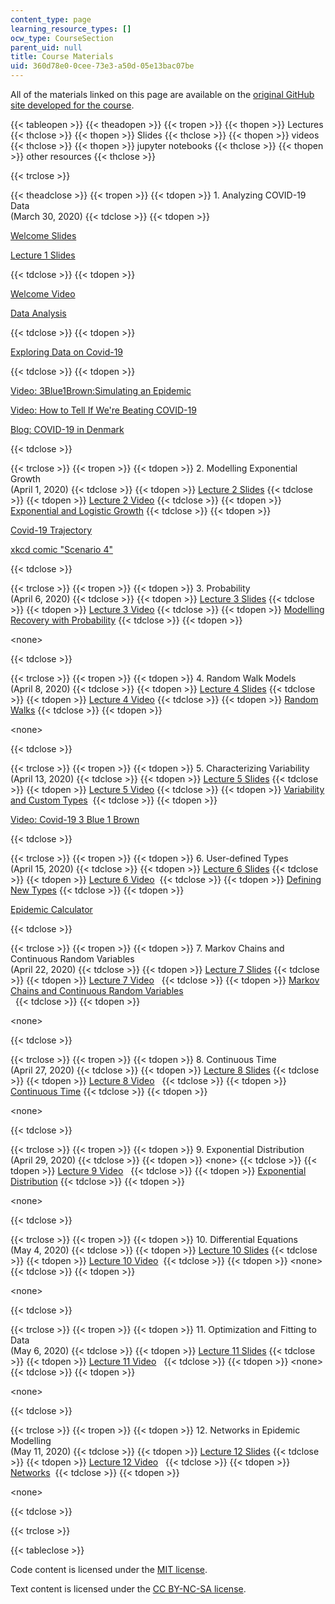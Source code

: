 ```yaml
---
content_type: page
learning_resource_types: []
ocw_type: CourseSection
parent_uid: null
title: Course Materials
uid: 360d78e0-0cee-73e3-a50d-05e13bac07be
---
```


All of the materials linked on this page are available on the [original GitHub site developed for the course](https://github.com/mitmath/6S083/blob/master/syllabus.md).

{{< tableopen >}}
{{< theadopen >}}
{{< tropen >}}
{{< thopen >}}
Lectures
{{< thclose >}}
{{< thopen >}}
Slides
{{< thclose >}}
{{< thopen >}}
videos
{{< thclose >}}
{{< thopen >}}
jupyter notebooks
{{< thclose >}}
{{< thopen >}}
other resources
{{< thclose >}}

{{< trclose >}}

{{< theadclose >}}
{{< tropen >}}
{{< tdopen >}}
1\. Analyzing COVID-19 Data  
(March 30, 2020)
{{< tdclose >}}
{{< tdopen >}}


[Welcome Slides](https://docs.google.com/presentation/d/1S8PjNJoKDOqjZM1mkhFwfLMFMzA7DOy8tOODfJxSH6Q/)

[Lecture 1 Slides](https://docs.google.com/viewer?url=https://github.com/mitmath/6S083/raw/master/lectures/01.%20Introduction%20to%20Julia.pdf)


{{< tdclose >}}
{{< tdopen >}}


[Welcome Video](https://video.odl.mit.edu/videos/25acbf684dbd4fb18caa694dc1e9cb4a/)

[Data Analysis](https://video.odl.mit.edu/videos/6fd61898f9c841bfbf79c7163a2c960d/)


{{< tdclose >}}
{{< tdopen >}}


[Exploring Data on Covid-19](https://nbviewer.jupyter.org/github/mitmath/6S083/blob/c7e60979a98ea733d144483a296687a6370a333d/lectures/live/01%20-%20Exploring%20COVID-19%20data.ipynb)


{{< tdclose >}}
{{< tdopen >}}


[Video: 3Blue1Brown:Simulating an Epidemic](https://www.youtube.com/watch?v=gxAaO2rsdIs&feature=youtu.be&t=1) 

[Video: How to Tell If We're Beating COVID-19](https://www.youtube.com/watch?v=54XLXg4fYsc)

[Blog: COVID-19 in Denmark](https://doktormike.gitlab.io/post/covid-19/)


{{< tdclose >}}

{{< trclose >}}
{{< tropen >}}
{{< tdopen >}}
2\. Modelling Exponential Growth  
(April 1, 2020)
{{< tdclose >}}
{{< tdopen >}}
[Lecture 2 Slides](https://docs.google.com/viewer?url=https://github.com/mitmath/6S083/raw/master/lectures/02.%20Introduction%20to%20modelling.pdf)
{{< tdclose >}}
{{< tdopen >}}
[Lecture 2 Video](https://mit.zoom.us/rec/play/tZcqJu2hrWk3EoCU5ASDA6JwW43rJqOs0nQb8voJmEjgBnQBNVvybrFANuBdT4BwqQyhLs2fsHc_EOcH?continueMode=true&_x_zm_rtaid=ASHU40TnQm6DiHQVTVcqtg.1586018029563.8875e6e3159640b6b791712564660e4c&_x_zm_rhtaid=946)
{{< tdclose >}}
{{< tdopen >}}
[Exponential and Logistic Growth](https://nbviewer.jupyter.org/github/mitmath/6S083/blob/master/lectures/live/02%20-%20Exponential%20and%20logistic%20growth.ipynb)
{{< tdclose >}}
{{< tdopen >}}


[Covid-19 Trajectory](https://aatishb.com/covidtrends/)

[xkcd comic "Scenario 4"](https://xkcd.com/2289/)


{{< tdclose >}}

{{< trclose >}}
{{< tropen >}}
{{< tdopen >}}
3\. Probability  
(April 6, 2020)
{{< tdclose >}}
{{< tdopen >}}
[Lecture 3 Slides](https://docs.google.com/viewer?url=https://github.com/mitmath/6S083/raw/master/lectures/03.%20Probability.pdf)
{{< tdclose >}}
{{< tdopen >}}
[Lecture 3 Video](https://mit.zoom.us/rec/share/vdNMC4yg3W9ISZXV5XvyXLQ4PYHUaaa8g3cW__UNyUrv2YVoyW8RMCvfmWE2Axxk)
{{< tdclose >}}
{{< tdopen >}}
[Modelling Recovery with Probability](https://nbviewer.jupyter.org/github/mitmath/6S083/blob/master/lectures/live/03%20-%20Modelling%20recovery%20process%20using%20probability.ipynb)
{{< tdclose >}}
{{< tdopen >}}


\<none> 


{{< tdclose >}}

{{< trclose >}}
{{< tropen >}}
{{< tdopen >}}
4\. Random Walk Models  
(April 8, 2020)
{{< tdclose >}}
{{< tdopen >}}
[Lecture 4 Slides](https://docs.google.com/viewer?url=https://github.com/mitmath/6S083/raw/master/lectures/04.%20Probability%20II%20and%20random%20walks.pdf)
{{< tdclose >}}
{{< tdopen >}}
[Lecture 4 Video](https://mit.zoom.us/rec/share/_tBoKZ7Z0UpJX6-O6kfcQrERBo3veaa8hCMa_6VZn024oOZsopE1_HE1CF0ZnpLB?startTime=1586372102000)
{{< tdclose >}}
{{< tdopen >}}
[Random Walks](https://nbviewer.jupyter.org/github/mitmath/6S083/blob/master/lectures/live/04%20-%20Random%20walks.ipynb)
{{< tdclose >}}
{{< tdopen >}}


\<none> 


{{< tdclose >}}

{{< trclose >}}
{{< tropen >}}
{{< tdopen >}}
5\. Characterizing Variability  
(April 13, 2020)
{{< tdclose >}}
{{< tdopen >}}
[Lecture 5 Slides](https://docs.google.com/viewer?url=https://github.com/mitmath/6S083/raw/master/lectures/05.%20Variability%20and%20custom%20types.pdf)
{{< tdclose >}}
{{< tdopen >}}
[Lecture 5 Video](https://mit.zoom.us/rec/share/y8x_No_QriBIXtbPs2vQc54oGK3oaaa80HUZrqVbxUz8o_RDWEGav3XoJN54wLpx) 
{{< tdclose >}}
{{< tdopen >}}
[Variability and Custom Types](https://nbviewer.jupyter.org/github/mitmath/6S083/blob/master/lectures/live/05%20-%20Variability%20and%20custom%20types.ipynb) 
{{< tdclose >}}
{{< tdopen >}}


[Video: Covid-19 3 Blue 1 Brown](https://youtu.be/Kas0tIxDvrg) 


{{< tdclose >}}

{{< trclose >}}
{{< tropen >}}
{{< tdopen >}}
6\. User-defined Types  
(April 15, 2020)
{{< tdclose >}}
{{< tdopen >}}
[Lecture 6 Slides](https://docs.google.com/viewer?url=https://github.com/mitmath/6S083/raw/master/lectures/06.%20Defining%20new%20types%20to%20represent%20data.pdf)
{{< tdclose >}}
{{< tdopen >}}
[Lecture 6 Video](https://mit.zoom.us/rec/share/2tV7C66r2jhObKPs1WbcZqInRa3ZX6a8gyVL_aZbyUkq9TEEKy-uFAPg0XBUN6gF) 
{{< tdclose >}}
{{< tdopen >}}
[Defining New Types](https://nbviewer.jupyter.org/github/mitmath/6S083/blob/c4720cd0e8d96e2991d888a8a21cd41cdc1d46c7/lectures/live/06%20-%20Defining%20new%20types.ipynb)
{{< tdclose >}}
{{< tdopen >}}


[Epidemic Calculator](https://gabgoh.github.io/COVID/index.html) 


{{< tdclose >}}

{{< trclose >}}
{{< tropen >}}
{{< tdopen >}}
7\. Markov Chains and Continuous Random Variables  
(April 22, 2020)
{{< tdclose >}}
{{< tdopen >}}
[Lecture 7 Slides](https://docs.google.com/viewer?url=https://github.com/mitmath/6S083/raw/master/lectures/07.%20Markov%20chains%20and%20continuous%20random%20variables.pdf)
{{< tdclose >}}
{{< tdopen >}}
[Lecture 7 Video](https://mit.zoom.us/rec/play/6JYkduqhqDg3GNKVsgSDU_UrW9W6f_6shCgZqPMIzBu3VSRQYwH1b-MRZ19I4LA6s9Zkgkii3hRa3Dg?continueMode=true)  
{{< tdclose >}}
{{< tdopen >}}
[Markov Chains and Continuous Random Variables](https://nbviewer.jupyter.org/github/mitmath/6S083/blob/master/lectures/live/07%20-%20Markov%20chains%20and%20continuous%20random%20variables.ipynb)  
 
{{< tdclose >}}
{{< tdopen >}}


\<none> 


{{< tdclose >}}

{{< trclose >}}
{{< tropen >}}
{{< tdopen >}}
8\. Continuous Time  
(April 27, 2020)
{{< tdclose >}}
{{< tdopen >}}
[Lecture 8 Slides](https://docs.google.com/viewer?url=https://github.com/mitmath/6S083/raw/master/lectures/08.%20Continuous%20random%20variables.pdf)
{{< tdclose >}}
{{< tdopen >}}
﻿[Lecture 8 Video](https://mit.zoom.us/rec/share/vdBRMbb26n1IWKvR2m7VZ6MzPLr-aaa8hyIX_fZemhqJWjQumKaAbjQ0_4I39fBi)  
{{< tdclose >}}
{{< tdopen >}}
[Continuous Time](https://nbviewer.jupyter.org/github/mitmath/6S083/blob/master/lectures/live/08%20-%20Continuous%20time.ipynb)
{{< tdclose >}}
{{< tdopen >}}


\<none> 


{{< tdclose >}}

{{< trclose >}}
{{< tropen >}}
{{< tdopen >}}
9\. Exponential Distribution  
(April 29, 2020)
{{< tdclose >}}
{{< tdopen >}}
\<none>
{{< tdclose >}}
{{< tdopen >}}
﻿[Lecture 9 Video](https://mit.zoom.us/rec/share/649pLprc8WNIco3f9V7kC4wKJdzjeaa80XQb__UKzBt2XiCyIvtsoULwI_jWE4Ae)  
{{< tdclose >}}
{{< tdopen >}}
[Exponential Distribution](https://nbviewer.jupyter.org/github/mitmath/6S083/blob/master/lectures/live/09%20-%20Exponential%20distribution.ipynb)
{{< tdclose >}}
{{< tdopen >}}


\<none>


{{< tdclose >}}

{{< trclose >}}
{{< tropen >}}
{{< tdopen >}}
10\. Differential Equations  
(May 4, 2020)
{{< tdclose >}}
{{< tdopen >}}
[Lecture 10 Slides](https://docs.google.com/presentation/d/1mL1tqBfyAZm2GEM-cIjpeVjr5zNkmXYO5-8mgV-ecVM/edit?usp=sharing)
{{< tdclose >}}
{{< tdopen >}}
﻿[Lecture 10 Video](https://mit.zoom.us/rec/play/7518IuH6qzw3ToaVsASDVqRxW9XsLf2s0iYb-PMOzU22VXUEY1quY-ARa7NLJy4EoyF2cTZfZ0CsDdCy?continueMode=true) 
{{< tdclose >}}
{{< tdopen >}}
\<none>
{{< tdclose >}}
{{< tdopen >}}


﻿\<none>


{{< tdclose >}}

{{< trclose >}}
{{< tropen >}}
{{< tdopen >}}
11\. Optimization and Fitting to Data  
(May 6, 2020)
{{< tdclose >}}
{{< tdopen >}}
[Lecture 11 Slides](https://docs.google.com/viewer?url=https://github.com/mitmath/6S083/raw/master/lectures/11.%20Optimization%20and%20linear%20regression.pdf)
{{< tdclose >}}
{{< tdopen >}}
﻿[Lecture 11 Video](https://mit.zoom.us/rec/play/uscrJO6s_W43GtzGuQSDVqB5W43uKq-sgHUZrqIEmk69AXhVZFOiN-FAa-JUrxTFKA3zRiz2ZyJnYDE?continueMode=true)  
{{< tdclose >}}
{{< tdopen >}}
\<none>
{{< tdclose >}}
{{< tdopen >}}


﻿\<none>


{{< tdclose >}}

{{< trclose >}}
{{< tropen >}}
{{< tdopen >}}
12\. Networks in Epidemic Modelling  
(May 11, 2020)
{{< tdclose >}}
{{< tdopen >}}
[Lecture 12 Slides](https://docs.google.com/viewer?url=https://github.com/mitmath/6S083/raw/master/lectures/12.%20Networks%20in%20epidemic%20modelling.pdf)
{{< tdclose >}}
{{< tdopen >}}
﻿[Lecture 12 Video](https://mit.zoom.us/rec/share/7M5REZPPyUdOUNbrzR2EaIMqRInjT6a8hilK_KcOz06Viec_gN-vfyXZdSpFR4x3)  
{{< tdclose >}}
{{< tdopen >}}
[Networks](https://nbviewer.jupyter.org/github/mitmath/6S083/blob/master/lectures/live/12.%20Networks.ipynb) 
{{< tdclose >}}
{{< tdopen >}}


\<none>


{{< tdclose >}}

{{< trclose >}}

{{< tableclose >}}

Code content is licensed under the [MIT license](https://opensource.org/licenses/MIT).

Text content is licensed under the [CC BY-NC-SA license](https://creativecommons.org/licenses/by-sa/4.0).